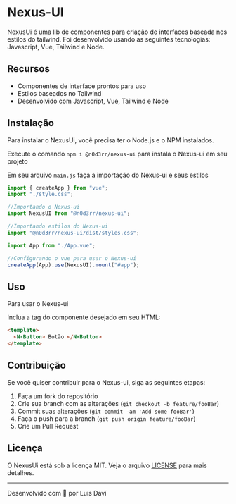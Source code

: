 # Nexus-UI

NexusUi é uma lib de componentes para criação de interfaces baseada nos estilos do tailwind. Foi desenvolvido usando as seguintes tecnologias: Javascript, Vue, Tailwind e Node.

## Recursos

- Componentes de interface prontos para uso
- Estilos baseados no Tailwind
- Desenvolvido com Javascript, Vue, Tailwind e Node

## Instalação

Para instalar o NexusUi, você precisa ter o Node.js e o NPM instalados.

Execute o comando `npm i @n0d3rr/nexus-ui` para instala o Nexus-ui em seu projeto

Em seu arquivo `main.js` faça a importação do Nexus-ui e seus estilos

```js
import { createApp } from "vue";
import "./style.css";

//Importando o Nexus-ui
import NexusUI from "@n0d3rr/nexus-ui";

//Importando estilos do Nexus-ui
import "@n0d3rr/nexus-ui/dist/styles.css";

import App from "./App.vue";

//Configurando o vue para usar o Nexus-ui
createApp(App).use(NexusUI).mount("#app");
```

## Uso

Para usar o Nexus-ui

Inclua a tag do componente desejado em seu HTML:

```html
<template>
  <N-Button> Botão </N-Button>
</template>
```

## Contribuição

Se você quiser contribuir para o Nexus-ui, siga as seguintes etapas:

1. Faça um fork do repositório
2. Crie sua branch com as alterações (`git checkout -b feature/fooBar`)
3. Commit suas alterações (`git commit -am 'Add some fooBar'`)
4. Faça o push para a branch (`git push origin feature/fooBar`)
5. Crie um Pull Request

## Licença

O NexusUi está sob a licença MIT. Veja o arquivo [LICENSE](https://github.com/webldavi/Nexus-ui/blob/main/LICENSE) para mais detalhes.


---

Desenvolvido com 💜 por Luís Daví